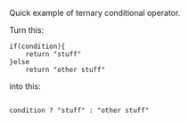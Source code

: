 Quick example of ternary conditional operator.

Turn this:

```
if(condition){
    return "stuff"
}else
    return "other stuff"
```

into this:

```

condition ? "stuff" : "other stuff"

```
